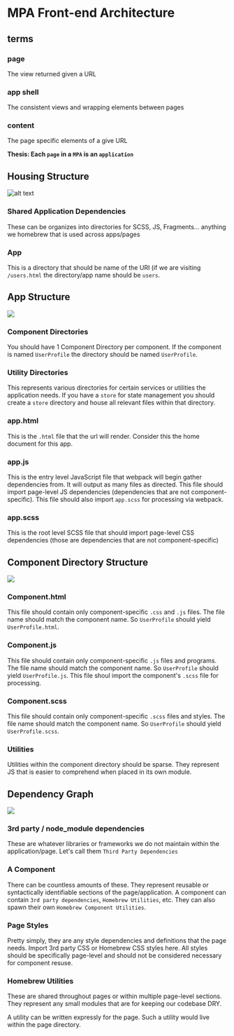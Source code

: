 # MPA Front-end Architecture

## terms
### page
The view returned given a URL
### app shell
The consistent views and wrapping elements between pages
### content
The page specific elements of a give URL

**Thesis: Each `page` in a `MPA` is an `application`**

## Housing Structure

![alt text](https://github.com/tamb/front-end-architecture/blob/master/MPA%20-%20Level%200.jpg)


### Shared Application Dependencies
These can be organizes into directories for SCSS, JS, Fragments... anything we homebrew that is used across apps/pages

### App
This is a directory that should be name of the URI (if we are visiting `/users.html` the directory/app name should be `users`.

## App Structure

![](https://github.com/tamb/front-end-architecture/blob/master/MPA%20-%20Level%201.jpg)

### Component Directories
 You should have 1 Component Directory per component.  If the component is named `UserProfile` the directory should be named `UserProfile`. 

### Utility Directories
This represents various directories for certain services or utilities the application needs.
If you have a `store` for state management you should create a `store` directory and house all relevant files within that directory.  

### app.html
This is the `.html` file that the url will render.  Consider this the home document for this app.

### app.js
This is the entry level JavaScript file that webpack will begin gather dependencies from.  It will output as many files as directed.  This file should import page-level JS dependencies (dependencies that are not component-specific).  This file should also import `app.scss` for processing via webpack.

### app.scss
This is the root level SCSS file that should import page-level CSS dependencies (those are dependencies that are not component-specific)

## Component Directory Structure

![](https://github.com/tamb/front-end-architecture/blob/master/MPA%20-%20Level%202.jpg)

### Component.html
This file should contain only component-specific `.css` and `.js` files.  The file name should match the component name.  So `UserProfile` should yield `UserProfile.html`. 

### Component.js
This file should contain only component-specific `.js` files and programs.  The file name should match the component name.  So `UserProfile` should yield `UserProfile.js`. This file shoul import the component's `.scss` file for processing.

### Component.scss
This file should contain only component-specific `.scss` files and styles.  The file name should match the component name.  So `UserProfile` should yield `UserProfile.scss`. 

### Utilities
Utilities within the component directory should be sparse.  They represent JS that is easier to comprehend when placed in its own module.

## Dependency Graph
![](https://github.com/tamb/front-end-architecture/blob/master/MPA%20-%20dependency%20graph.jpg)

### 3rd party / node_module dependencies 
These are whatever libraries or frameworks we do not maintain within the application/page.  Let's call them `Third Party Dependencies`

### A Component
There can be countless amounts of these.  They represent reusable or syntactically identifiable sections of the page/application.  A component can contain `3rd party dependencies`, `Homebrew Utilities`, etc.  They can also spawn their own `Homebrew Component Utilities`.

### Page Styles
Pretty simply, they are any style dependencies and definitions that the page needs.  Import 3rd party CSS or Homebrew CSS styles here.  All styles should be specifically page-level and should not be considered necessary for component resuse.

### Homebrew Utilities
These are shared throughout pages or within multiple page-level sections.  They represent any small modules that are for keeping our codebase DRY.  

A utility can be written expressly for the page.  Such a utility would live within the page directory.
